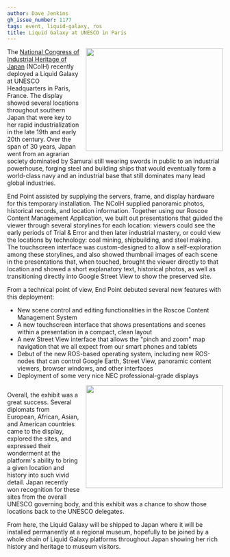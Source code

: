 ```yaml
---
author: Dave Jenkins
gh_issue_number: 1177
tags: event, liquid-galaxy, ros
title: Liquid Galaxy at UNESCO in Paris
---
```


<div class="separator" style="clear: both; text-align: center;"><a href="/blog/2015/11/09/liquid-galaxy-at-unesco-in-paris/image-0-big.jpeg" imageanchor="1" style="clear: right; float: right; margin-bottom: 1em; margin-left: 1em;"><img border="0" height="240" src="/blog/2015/11/09/liquid-galaxy-at-unesco-in-paris/image-0.jpeg" width="320"/></a></div>

The [National Congress of Industrial Heritage of Japan](http://www.japansmeijiindustrialrevolution.com/en/) (NCoIH) recently deployed a Liquid Galaxy at UNESCO Headquarters in Paris, France.  The display showed several locations throughout southern Japan that were key to her rapid industrialization in the late 19th and early 20th century.  Over the span of 30 years, Japan went from an agrarian society dominated by Samurai still wearing swords in public to an industrial powerhouse, forging steel and building ships that would eventually form a world-class navy and an industrial base that still dominates many lead global industries.

End Point assisted by supplying the servers, frame, and display hardware for this temporary installation.  The NCoIH supplied panoramic photos, historical records, and location information.  Together using our Roscoe Content Management Application, we built out presentations that guided the viewer through several storylines for each location: viewers could see the early periods of Trial &amp; Error and then later industrial mastery, or could view the locations by technology: coal mining, shipbuilding, and steel making.  The touchscreen interface was custom-designed to allow a self-exploration among these storylines, and also showed thumbnail images of each scene in the presentations that, when touched, brought the viewer directly to that location and showed a short explanatory text, historical photos, as well as transitioning directly into Google Street View to show the preserved site.

From a technical point of view, End Point debuted several new features with this deployment:

- New scene control and editing functionalities in the Roscoe Content Management System
- A new touchscreen interface that shows presentations and scenes within a presentation in a compact, clean layout
- A new Street View interface that allows the "pinch and zoom" map navigation that we all expect from our smart phones and tablets
- Debut of the new ROS-based operating system, including new ROS-nodes that can control Google Earth, Street View, panoramic content viewers, browser windows, and other interfaces
- Deployment of some very nice NEC professional-grade displays

<div class="separator" style="clear: both; text-align: center;"><a href="/blog/2015/11/09/liquid-galaxy-at-unesco-in-paris/image-1-big.jpeg" imageanchor="1" style="clear: right; float: right; margin-bottom: 1em; margin-left: 1em;"><img border="0" height="240" src="/blog/2015/11/09/liquid-galaxy-at-unesco-in-paris/image-1.jpeg" width="320"/></a></div>

Overall, the exhibit was a great success. Several diplomats from European, African, Asian, and American countries came to the display, explored the sites, and expressed their wonderment at the platform's ability to bring a given location and history into such vivid detail. Japan recently won recognition for these sites from the overall UNESCO governing body, and this exhibit was a chance to show those locations back to the UNESCO delegates.

From here, the Liquid Galaxy will be shipped to Japan where it will be installed permanently at a regional museum, hopefully to be joined by a whole chain of Liquid Galaxy platforms throughout Japan showing her rich history and heritage to museum visitors.
